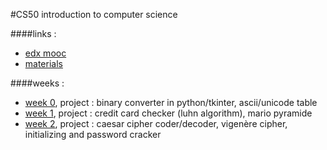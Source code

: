 #CS50 introduction to computer science

####links :

* [edx mooc](https://www.edx.org/course/introduction-computer-science-harvardx-cs50x)
* [materials](http://cs50.tv/)

####weeks :

* [week 0](week0), project : binary converter in python/tkinter, ascii/unicode table
* [week 1](week1), project : credit card checker (luhn algorithm), mario pyramide
* [week 2](week2), project : caesar cipher coder/decoder, vigenère cipher, initializing and password cracker